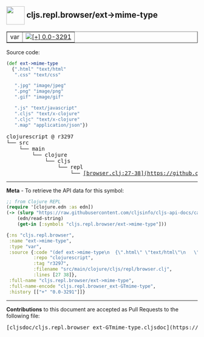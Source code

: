 ## <img width="48px" valign="middle" src="http://i.imgur.com/Hi20huC.png"> cljs.repl.browser/ext->mime-type

 <table border="1">
<tr>

<td>var</td>
<td><a href="https://github.com/cljsinfo/cljs-api-docs/tree/0.0-3291"><img valign="middle" alt="[+] 0.0-3291" src="https://img.shields.io/badge/+-0.0--3291-lightgrey.svg"></a> </td>
</tr>
</table>






Source code:

```clj
(def ext->mime-type
  {".html" "text/html"
   ".css" "text/css"

   ".jpg" "image/jpeg"
   ".png" "image/png"
   ".gif" "image/gif"

   ".js" "text/javascript"
   ".cljs" "text/x-clojure"
   ".cljc" "text/x-clojure"
   ".map" "application/json"})
```

 <pre>
clojurescript @ r3297
└── src
    └── main
        └── clojure
            └── cljs
                └── repl
                    └── <ins>[browser.clj:27-38](https://github.com/clojure/clojurescript/blob/r3297/src/main/clojure/cljs/repl/browser.clj#L27-L38)</ins>
</pre>


---

__Meta__ - To retrieve the API data for this symbol:

```clj
;; from Clojure REPL
(require '[clojure.edn :as edn])
(-> (slurp "https://raw.githubusercontent.com/cljsinfo/cljs-api-docs/catalog/cljs-api.edn")
    (edn/read-string)
    (get-in [:symbols "cljs.repl.browser/ext->mime-type"]))
```

```clj
{:ns "cljs.repl.browser",
 :name "ext->mime-type",
 :type "var",
 :source {:code "(def ext->mime-type\n  {\".html\" \"text/html\"\n   \".css\" \"text/css\"\n\n   \".jpg\" \"image/jpeg\"\n   \".png\" \"image/png\"\n   \".gif\" \"image/gif\"\n\n   \".js\" \"text/javascript\"\n   \".cljs\" \"text/x-clojure\"\n   \".cljc\" \"text/x-clojure\"\n   \".map\" \"application/json\"})",
          :repo "clojurescript",
          :tag "r3297",
          :filename "src/main/clojure/cljs/repl/browser.clj",
          :lines [27 38]},
 :full-name "cljs.repl.browser/ext->mime-type",
 :full-name-encode "cljs.repl.browser_ext-GTmime-type",
 :history [["+" "0.0-3291"]]}

```

---

__Contributions__ to this document are accepted as Pull Requests to the following file:

 <pre>
[cljsdoc/cljs.repl.browser_ext-GTmime-type.cljsdoc](https://github.com/cljsinfo/cljs-api-docs/blob/master/cljsdoc/cljs.repl.browser_ext-GTmime-type.cljsdoc)
</pre>

